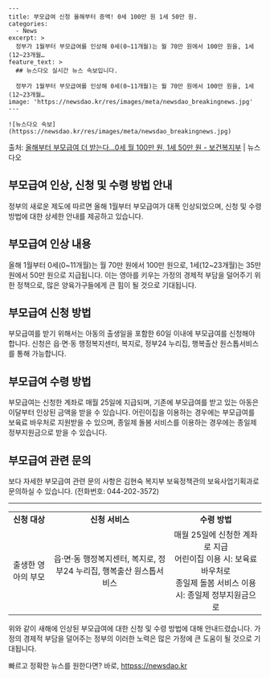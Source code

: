     ---
    title: 부모급여 신청 올해부터 증액! 0세 100만 원 1세 50만 원.
    categories:
      - News
    excerpt: >
      정부가 1월부터 부모급여를 인상해 0세(0~11개월)는 월 70만 원에서 100만 원을, 1세(12~23개월…
    feature_text: >
      ## 뉴스다오 실시간 뉴스 속보입니다.
    
      정부가 1월부터 부모급여를 인상해 0세(0~11개월)는 월 70만 원에서 100만 원을, 1세(12~23개월…
    image: 'https://newsdao.kr/res/images/meta/newsdao_breakingnews.jpg'
    ---
    
    ![뉴스다오 속보](httpss://newsdao.kr/res/images/meta/newsdao_breakingnews.jpg)

<p>출처: <a href="httpss://newsdao.kr/2969" rel="dofollow">올해부터 부모급여 더 받는다…0세 월 100만 원, 1세 50만 원 - 보건복지부</a> | 뉴스다오</p>

<h2 data-ke-size="size26">부모급여 인상, 신청 및 수령 방법 안내</h2>

<p data-ke-size="size16">정부의 새로운 제도에 따르면 올해 1월부터 부모급여가 대폭 인상되었으며, 신청 및 수령 방법에 대한 상세한 안내를 제공하고 있습니다.</p>

<h2 data-ke-size="size24">부모급여 인상 내용</h2>

<p data-ke-size="size16">올해 1월부터 0세(0~11개월)는 월 70만 원에서 100만 원으로, 1세(12~23개월)는 35만 원에서 50만 원으로 지급됩니다. 이는 영아를 키우는 가정의 경제적 부담을 덜어주기 위한 정책으로, 많은 양육가구들에게 큰 힘이 될 것으로 기대됩니다.</p>

<h2 data-ke-size="size24">부모급여 신청 방법</h2>

<p data-ke-size="size16">부모급여를 받기 위해서는 아동의 출생일을 포함한 60일 이내에 부모급여를 신청해야 합니다. 신청은 읍·면·동 행정복지센터, 복지로, 정부24 누리집, 행복출산 원스톱서비스를 통해 가능합니다.</p>

<h2 data-ke-size="size24">부모급여 수령 방법</h2>

<p data-ke-size="size16">부모급여는 신청한 계좌로 매월 25일에 지급되며, 기존에 부모급여를 받고 있는 아동은 이달부터 인상된 금액을 받을 수 있습니다. 어린이집을 이용하는 경우에는 부모급여를 보육료 바우처로 지원받을 수 있으며, 종일제 돌봄 서비스를 이용하는 경우에는 종일제 정부지원금으로 받을 수 있습니다.</p>

<h2 data-ke-size="size24">부모급여 관련 문의</h2>

<p data-ke-size="size16">보다 자세한 부모급여 관련 문의 사항은 김현숙 복지부 보육정책관의 보육사업기획과로 문의하실 수 있습니다. (전화번호: 044-202-3572)</p>

<hr>

<table>
	<tr>
		<td style="text-align: center; height: 17px;"><b>신청 대상</b></td>
		<td style="text-align: center; height: 17px;"><b>신청 서비스</b></td>
		<td style="text-align: center; height: 17px;"><b>수령 방법</b></td>
	</tr>
	<tr>
		<td style="text-align: center; height: 17px;">출생한 영아의 부모</td>
		<td style="text-align: center; height: 17px;">읍·면·동 행정복지센터, 복지로, 정부24 누리집, 행복출산 원스톱서비스</td>
		<td style="text-align: center; height: 17px;">매월 25일에 신청한 계좌로 지급<br>어린이집 이용 시: 보육료 바우처로<br>종일제 돌봄 서비스 이용 시: 종일제 정부지원금으로</td>
	</tr>
</table>

<p data-ke-size="size16">위와 같이 새해에 인상된 부모급여에 대한 신청 및 수령 방법에 대해 안내드렸습니다. 가정의 경제적 부담을 덜어주는 정부의 이러한 노력은 많은 가정에 큰 도움이 될 것으로 기대됩니다.</p> 

빠르고 정확한 뉴스를 원한다면? 바로, <a href="httpss://newsdao.kr" rel="dofollow">httpss://newsdao.kr</a>


    